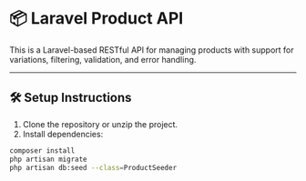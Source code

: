 # 📦 Laravel Product API

This is a Laravel-based RESTful API for managing products with support for variations, filtering, validation, and error handling.

---

## 🛠️ Setup Instructions

1. Clone the repository or unzip the project.
2. Install dependencies:

```bash
composer install
php artisan migrate
php artisan db:seed --class=ProductSeeder 
